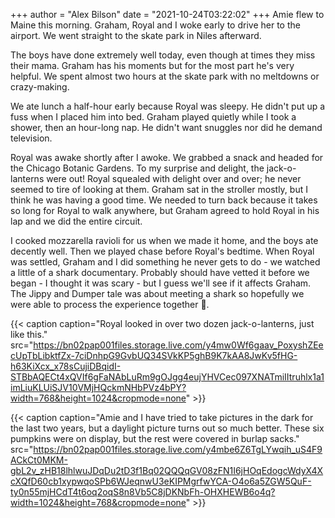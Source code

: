 +++
author = "Alex Bilson"
date = "2021-10-24T03:22:02"
+++
Amie flew to Maine this morning. Graham, Royal and I woke early to drive her to the airport. We went straight to the skate park in Niles afterward.

The boys have done extremely well today, even though at times they miss their mama. Graham has his moments but for the most part he's very helpful. We spent almost two hours at the skate park with no meltdowns or crazy-making.

We ate lunch a half-hour early because Royal was sleepy. He didn't put up a fuss when I placed him into bed. Graham played quietly while I took a shower, then an hour-long nap. He didn't want snuggles nor did he demand television.

Royal was awake shortly after I awoke. We grabbed a snack and headed for the Chicago Botanic Gardens. To my surprise and delight, the jack-o-lanterns were out! Royal squealed with delight over and over; he never seemed to tire of looking at them. Graham sat in the stroller mostly, but I think he was having a good time. We needed to turn back because it takes so long for Royal to walk anywhere, but Graham agreed to hold Royal in his lap and we did the entire circuit.

I cooked mozzarella ravioli for us when we made it home, and the boys ate decently well. Then we played chase before Royal's bedtime. When Royal was settled, Graham and I did something he never gets to do - we watched a little of a shark documentary. Probably should have vetted it before we began - I thought it was scary - but I guess we'll see if it affects Graham. The Jippy and Dumper tale was about meeting a shark so hopefully we were able to process the experience together 🤞.

{{< caption caption="Royal looked in over two dozen jack-o-lanterns, just like this." src="https://bn02pap001files.storage.live.com/y4mw0Wf6gaav_PoxyshZEecUpTbLibktfZx-7ciDnhpG9GvbUQ34SVkKP5ghB9K7kAA8JwKv5fHG-h63KiXcx_x78sCujiDBqidI-STBbAQECt4xQVIf6gFaNAbLuRm9gOJgg4eujYHVCec097XNATmiIItruhlx1a1imLiuKLUiSJV10VMjHQckmNHbPVz4bPY?width=768&height=1024&cropmode=none" >}}

{{< caption caption="Amie and I have tried to take pictures in the dark for the last two years, but a daylight picture turns out so much better. These six pumpkins were on display, but the rest were covered in burlap sacks." src="https://bn02pap001files.storage.live.com/y4mbe6Z6TgLYwqih_uS4F9ACkCt0MKM-gbL2v_zHB18lhlwuJDqDu2tD3f1Bq02QQQqGV08zFN1I6jHOqEdogcWdyX4XcXQfD60cb1xypwqoSPb6WJeqnwU3eKIPMgrfwYCA-O4o6a5ZGW5QuF-ty0n55mjHCdT4t6oq2oqS8n8Vb5C8jDKNbFh-OHXHEWB6o4q?width=1024&height=768&cropmode=none" >}}
